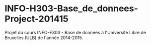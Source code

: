 # INFO-H303-Base_de_donnees-Project-201415
Projet du cours INFO-F303 - Base de données à l'Université Libre de Bruxelles (ULB) de l'année 2014-2015.
